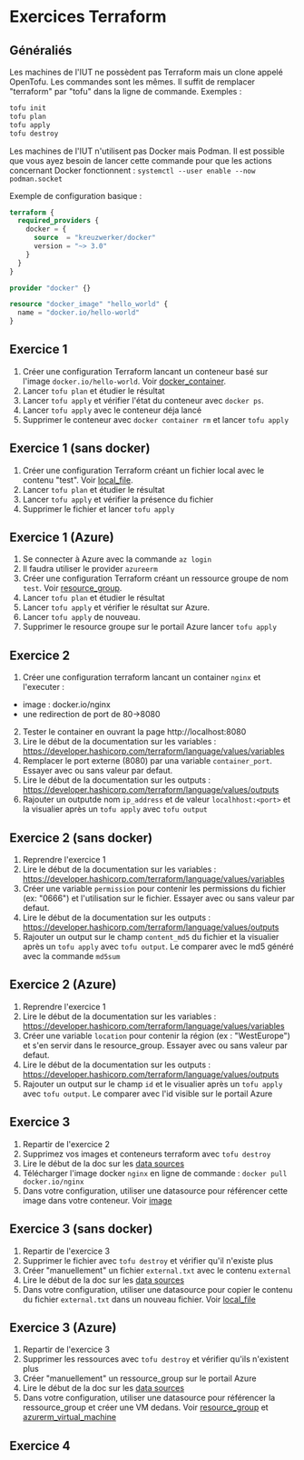 # Exercices Terraform

## Généraliés

Les machines de l'IUT ne possèdent pas Terraform mais un clone appelé OpenTofu. Les commandes sont les mêmes. Il suffit de remplacer "terraform" par "tofu" dans la ligne de commande.
Exemples :
```bash
tofu init
tofu plan
tofu apply
tofu destroy
```

Les machines de l'IUT n'utilisent pas Docker mais Podman. Il est possible que vous ayez besoin de lancer cette commande pour que les actions concernant Docker fonctionnent : `systemctl --user enable --now podman.socket`

Exemple de configuration basique :
```terraform
terraform {
  required_providers {
    docker = {
      source  = "kreuzwerker/docker"
      version = "~> 3.0"
    }
  }
}

provider "docker" {}

resource "docker_image" "hello_world" {
  name = "docker.io/hello-world"
}
```

## Exercice 1

1. Créer une configuration Terraform lancant un conteneur basé sur l'image `docker.io/hello-world`. Voir [docker_container](https://registry.terraform.io/providers/kreuzwerker/docker/latest/docs/resources/container).
2. Lancer `tofu plan` et étudier le résultat
3. Lancer `tofu apply` et vérifier l'état du conteneur avec `docker ps`.
4. Lancer `tofu apply` avec le conteneur déja lancé
5. Supprimer le conteneur avec `docker container rm` et lancer `tofu apply`

## Exercice 1 (sans docker)

1. Créer une configuration Terraform créant un fichier local avec le contenu "test". Voir [local_file](https://registry.terraform.io/providers/hashicorp/local/latest/docs/resources/file).
2. Lancer `tofu plan` et étudier le résultat
3. Lancer `tofu apply` et vérifier la présence du fichier
4. Supprimer le fichier et lancer `tofu apply`

## Exercice 1 (Azure)

1. Se connecter à Azure avec la commande `az login`
2. Il faudra utiliser le provider `azureerm`
1. Créer une configuration Terraform créant un ressource groupe de nom `test`. Voir [resource_group](https://registry.terraform.io/providers/hashicorp/azurerm/latest/docs/resources/resource_group).
2. Lancer `tofu plan` et étudier le résultat
3. Lancer `tofu apply` et vérifier le résultat sur Azure.
4. Lancer `tofu apply` de nouveau.
5. Supprimer le resource groupe sur le portail Azure  lancer `tofu apply`

## Exercice 2

1. Créer une configuration terraform lancant un container `nginx` et l'executer :
* image : docker.io/nginx
* une redirection de port de 80->8080
2. Tester le container en ouvrant la page http://localhost:8080
3. Lire le début de la documentation sur les variables : https://developer.hashicorp.com/terraform/language/values/variables
4. Remplacer le port externe (8080) par una variable `container_port`. Essayer avec ou sans valeur par defaut.
5. Lire le début de la documentation sur les outputs : https://developer.hashicorp.com/terraform/language/values/outputs
6. Rajouter un outputde nom `ip_address` et de valeur `localhhost:<port>` et la visualier après un `tofu apply` avec `tofu output`

## Exercice 2 (sans docker)

1. Reprendre l'exercice 1
2. Lire le début de la documentation sur les variables : https://developer.hashicorp.com/terraform/language/values/variables
3. Créer une variable `permission` pour contenir les permissions du fichier (ex: "0666") et l'utilisation sur le fichier. Essayer avec ou sans valeur par defaut.
4. Lire le début de la documentation sur les outputs : https://developer.hashicorp.com/terraform/language/values/outputs
5. Rajouter un output sur le champ `content_md5` du fichier et la visualier après un `tofu apply` avec `tofu output`. Le comparer avec le md5 généré avec la commande `md5sum`

## Exercice 2 (Azure)

1. Reprendre l'exercice 1
2. Lire le début de la documentation sur les variables : https://developer.hashicorp.com/terraform/language/values/variables
3. Créer une variable `location` pour contenir la région (ex : "WestEurope") et s'en servir dans le resource_group. Essayer avec ou sans valeur par defaut.
4. Lire le début de la documentation sur les outputs : https://developer.hashicorp.com/terraform/language/values/outputs
5. Rajouter un output sur le champ `id` et le visualier après un `tofu apply` avec `tofu output`. Le comparer avec l'id visible sur le portail Azure

## Exercice 3

1. Repartir de l'exercice 2
2. Supprimez vos images et conteneurs terraform avec `tofu destroy`
3. Lire le début de la doc sur les [data sources](https://developer.hashicorp.com/terraform/language/data-sources)
4. Télécharger l'image docker `nginx` en ligne de commande : `docker pull docker.io/nginx`
5. Dans votre configuration, utiliser une datasource pour référencer cette image dans votre conteneur. Voir [image](https://registry.terraform.io/providers/abh80/docker/latest/docs/data-sources/image)

## Exercice 3 (sans docker)

1. Repartir de l'exercice 3
2. Supprimer le fichier avec `tofu destroy` et vérifier qu'il n'existe plus
3. Créer "manuellement" un fichier `external.txt` avec le contenu `external`
4. Lire le début de la doc sur les [data sources](https://developer.hashicorp.com/terraform/language/data-sources)
5. Dans votre configuration, utiliser une datasource pour copier le contenu du fichier `external.txt` dans un nouveau fichier. Voir [local_file](https://registry.terraform.io/providers/abh80/docker/latest/docs/data-sources/image)

## Exercice 3 (Azure)

1. Repartir de l'exercice 3
2. Supprimer les ressources avec `tofu destroy` et vérifier qu'ils n'existent plus
3. Créer "manuellement" un ressource_group sur le portail Azure
4. Lire le début de la doc sur les [data sources](https://developer.hashicorp.com/terraform/language/data-sources)
5. Dans votre configuration, utiliser une datasource pour référencer la ressource_group et créer une VM dedans.  Voir [resource_group](https://registry.terraform.io/providers/hashicorp/azurerm/latest/docs/data-sources/resource_group) et [azurerm_virtual_machine](https://registry.terraform.io/providers/hashicorp/azurerm/latest/docs/resources/virtual_machine)

## Exercice 4

